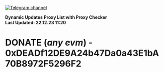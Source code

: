 [![Telegram channel](https://img.shields.io/endpoint?url=https://runkit.io/damiankrawczyk/telegram-badge/branches/master?url=https://t.me/n4z4v0d)](https://t.me/n4z4v0d) 

**Dynamic Updates Proxy List with Proxy Checker**  
**Last Updated: 22.12.23 11:20**

# DONATE (_any evm_) - 0xDEADf12DE9A24b47Da0a43E1bA70B8972F5296F2
